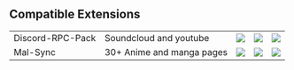 ## Compatible Extensions
<table>
  <tr>
    <td><!--Title-->Discord-RPC-Pack</td>
    <td><!--Short Description-->Soundcloud and youtube</td> 
    <td><!--Chrome Link--><a href="https://chrome.google.com/webstore/detail/discord-rpc-pack/bdeelgdodbhgcablahbafehccghhpimj"><img src="https://www.google.com/s2/favicons?domain=chrome.google.com"></a></td> 
    <td><a href="https://addons.mozilla.org/firefox/addon/discord-rpc-pack/"><img src="https://www.google.com/s2/favicons?domain=www.mozilla.org/de/firefox"></a><!--Firefox Link--></td>
    <td><!--SourceCode Link--><a href="https://github.com/lolamtisch/Discord-RPC-Pack"><img src="https://www.google.com/s2/favicons?domain=github.com"></a></td>
  </tr>
  <tr>
    <td><!--Title-->Mal-Sync</td>
    <td><!--Short Description-->30+ Anime and manga pages</td> 
    <td><!--Chrome Link--><a href="https://chrome.google.com/webstore/detail/mal-sync/kekjfbackdeiabghhcdklcdoekaanoel"><img src="https://www.google.com/s2/favicons?domain=chrome.google.com"></a></td> 
    <td><a href="https://addons.mozilla.org/en-US/firefox/addon/mal-sync"><img src="https://www.google.com/s2/favicons?domain=www.mozilla.org/de/firefox"></a><!--Firefox Link--></td>
    <td><!--SourceCode Link--><a href="https://github.com/lolamtisch/MALSync"><img src="https://www.google.com/s2/favicons?domain=github.com"></a></td>
  </tr>
</table>
